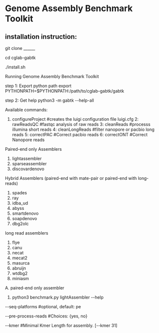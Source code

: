 Genome Assembly Benchmark Toolkit
=================================

installation instruction:
--------------------
git clone ______

cd cglab-gabtk

./install.sh

Running Genome Assembly Benchmark Toolkit

step 1: Export python path
export PYTHONPATH=$PYTHONPATH:/path/to/cglab-gabtk/gabtk

step 2: Get help
python3 -m gabtk --help-all

Available commands:
1. configureProject             #creates the luigi configuration file luigi.cfg
2: rawReadsQC			#fastqc analysis of raw reads
3: cleanReads			#processs illumina short reads
4: cleanLongReads               #filter nanopore or pacbio long reads
5: correctPAC			#Correct pacbio reads
6: correctONT	                #Correct Nanopore reads

Paired-end only Assemblers
1. lightassembler
2. sparseassembler
3. discovardenovo

Hybrid Assemblers (paired-end with mate-pair  or paired-end with long-reads)
1. spades
2. ray
3. idba_ud
4. abyss
5. smartdenovo
6. soapdenovo
7. dbg2olc

long read  assemblers
1. flye
2. canu
3. necat
4. mecat2
5. masurca
6. abruijn
7. wtdbg2
8. miniasm


A. paired-end only assembler

1. python3 benchmark.py lightAssembler --help 

  --seq-platforms             #optional, default: pe
  
  --pre-process-reads         #Choices: {yes, no}
  
  --kmer                      #Minimal Kmer Length for assembly. [--kmer 31]

